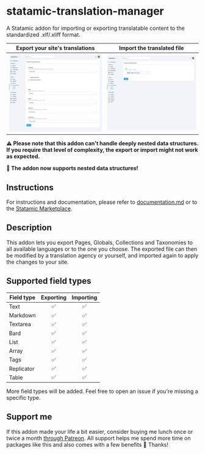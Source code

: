 # statamic-translation-manager
A Statamic addon for importing or exporting translatable content to the standardized .xlf/.xliff format.

| Export your site's translations | Import the translated file |
| --------- | --------- |
| <img src="./addons/TranslationManager/resources/assets/img/export.png" alt="Export translations" /> | <img src="./addons/TranslationManager/resources/assets/img/import.png" alt="Import translations" /> |
  
**:warning: Please note that this addon can't handle deeply nested data structures. If you require that level of complexity, the export or import might not work as expected.**

**:tada: The addon now supports nested data structures!**

## Instructions
For instructions and documentation, please refer to [documentation.md](DOCUMENTATION.md) or to the [Statamic Marketplace](https://statamic.com/marketplace/addons/translation-manager).

## Description
This addon lets you export Pages, Globals, Collections and Taxonomies to all available languages or to the one you choose. 
The exported file can then be modified by a translation agency or yourself, and imported again to apply the changes to your site.

## Supported field types
| Field type    | Exporting  | Importing  |
| ------------- |:----------:|:----------:
| Text          | ✅         | ✅         |
| Markdown      | ✅         | ✅         |
| Textarea      | ✅         | ✅         |
| Bard          | ✅         | ✅         |
| List          | ✅         | ✅         |
| Array         | ✅         | ✅         |
| Tags          | ✅         | ✅         |
| Replicator    | ✅         | ✅         |
| Table         | ✅         | ✅         |

More field types will be added. Feel free to open an issue if you're missing a specific type.

## Support me
If this addon made your life a bit easier, consider buying me lunch once or twice a month [through Patreon](https://www.patreon.com/mattiaspersson). All support helps me spend more time on packages like this and also comes with a few benefits 🎁 Thanks!
